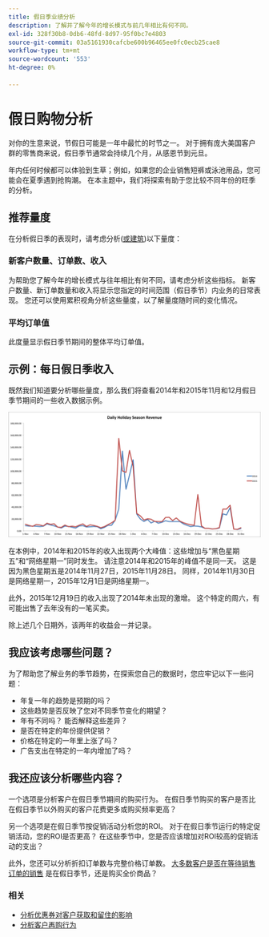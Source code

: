 ```yaml
---
title: 假日季业绩分析
description: 了解并了解今年的增长模式与前几年相比有何不同。
exl-id: 328f30b8-0db6-48fd-8d97-95f0bc7e4803
source-git-commit: 03a5161930cafcbe600b96465ee0fc0ecb25cae8
workflow-type: tm+mt
source-wordcount: '553'
ht-degree: 0%

---
```


# 假日购物分析

对你的生意来说，节假日可能是一年中最忙的时节之一。 对于拥有庞大美国客户群的零售商来说，假日季节通常会持续几个月，从感恩节到元旦。

年内任何时候都可以体验到生草；例如，如果您的企业销售短裤或泳池用品，您可能会在夏季遇到抢购潮。 在本主题中，我们将探索有助于您比较不同年份的旺季的分析。

## 推荐量度

在分析假日季的表现时，请考虑分析([或建筑](../../data-user/reports/ess-manage-data-metrics.md))以下量度：

### 新客户数量、订单数、收入

为帮助您了解今年的增长模式与往年相比有何不同，请考虑分析这些指标。 新客户数量、新订单数量和收入将显示您指定的时间范围（假日季节）内业务的日常表现。 您还可以使用累积视角分析这些量度，以了解量度随时间的变化情况。

### 平均订单值

此度量显示假日季节期间的整体平均订单值。

## 示例：每日假日季收入

既然我们知道要分析哪些量度，那么我们将查看2014年和2015年11月和12月假日季节期间的一些收入数据示例。

![2014年及2015年每日假日季收入](../../assets/Analyzing_holiday_season.png)

在本例中，2014年和2015年的收入出现两个大峰值：这些增加与“黑色星期五”和“网络星期一”同时发生。 请注意2014年和2015年的峰值不是同一天。 这是因为黑色星期五是2014年11月27日，2015年11月28日。 同样，2014年11月30日是网络星期一，2015年12月1日是网络星期一。

此外，2015年12月19日的收入出现了2014年未出现的激增。 这个特定的周六，有可能出售了去年没有的一笔买卖。

除上述几个日期外，该两年的收益会一并记录。

## 我应该考虑哪些问题？

为了帮助您了解业务的季节趋势，在探索您自己的数据时，您应牢记以下一些问题：

* 年复一年的趋势是预期的吗？
* 这些趋势是否反映了您对不同季节变化的期望？
* 年有不同吗？ 能否解释这些差异？
* 是否在特定的年份提供促销？
* 价格在特定的一年里上涨了吗？
* 广告支出在特定的一年内增加了吗？

## 我还应该分析哪些内容？

一个选项是分析客户在假日季节期间的购买行为。 在假日季节购买的客户是否比在假日季节以外购买的客户花费更多或购买频率更高？

另一个选项是在假日季节按促销活动分析您的ROI。 对于在假日季节运行的特定促销活动，您的ROI是否更高？ 在这些季节中，您是否应该增加对ROI较高的促销活动的支出？

此外，您还可以分析折扣订单数与完整价格订单数。 [大多数客户是否在等待销售订单的销售](../analysis/coupon-usage.md) 是在假日季节，还是购买全价商品？

### 相关

* [分析优惠券对客户获取和留住的影响](../analysis/coupon-impact.md)
* [分析客户再购行为](../analysis/repurchase-behavior.md)
